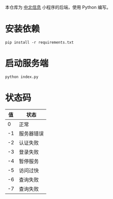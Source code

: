 本仓库为 [中北信息](https://github.com/Dreace/NUC-Information) 小程序的后端，使用 Python 编写。
# 安装依赖
```
pip install -r requirements.txt
```
# 启动服务端
```
python index.py
```
# 状态码
| 值 | 状态 |
|----|-----|
|0|正常|
|-1|服务器错误|
|-2|认证失败|
|-3|登录失败|
|-4|暂停服务|
|-5|访问过快|
|-6|查询失败|
|-7|查询失败|